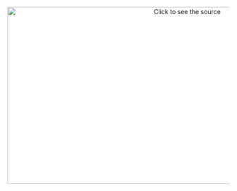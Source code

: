 <div align="center">
	<br>
	<a href="https://github.com/farah-najib/farah-najib/blob/master/helloworld.svg">
		<picture>
		  <source media="(min-width: 720px)" srcset="helloworld.svg">
		  <img src="header-mobile.svg" width="800" height="400" alt="Click to see the source">
		</picture>
	</a>
	<br>
</div>
<br>
<br>
